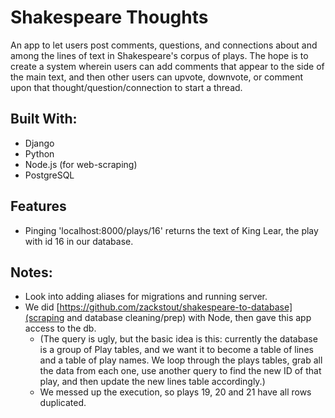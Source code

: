 
# Shakespeare Thoughts
An app to let users post comments, questions, and connections about and among the lines of text in Shakespeare's corpus of plays. The hope is to create a system wherein users can add comments that appear to the side of the main text, and then other users can upvote, downvote, or comment upon that thought/question/connection to start a thread.

## Built With:
- Django
- Python
- Node.js (for web-scraping)
- PostgreSQL

## Features
- Pinging 'localhost:8000/plays/16' returns the text of King Lear, the play with id 16 in our database.

## Notes:
- Look into adding aliases for migrations and running server.
- We did [https://github.com/zackstout/shakespeare-to-database](scraping and database cleaning/prep) with Node, then gave this app access to the db.
  - (The query is ugly, but the basic idea is this: currently the database is a group of Play tables, and we want it to become a table of lines and a table of play names. We loop through the plays tables, grab all the data from each one, use another query to find the new ID of that play, and then update the new lines table accordingly.)
  - We messed up the execution, so plays 19, 20 and 21 have all rows duplicated.
